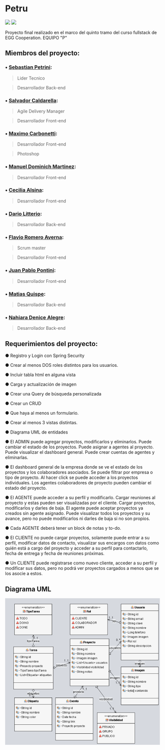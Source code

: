 # Petru

<a href="https://github.com/ProyectoPetru/Petru/graphs/contributors" alt="Contributors">
        <img src="https://img.shields.io/github/contributors/ProyectoPetru/Petru" /></a>
<a href="https://github.com/ProyectoPetru/Petru/commits/main" alt="Commit activity">
        <img src="https://img.shields.io/github/commit-activity/t/ProyectoPetru/Petru" /></a>


Proyecto final realizado en el marco del quinto tramo del curso fullstack de EGG Cooperation. EQUIPO "P"

## Miembros del proyecto:

### •	[Sebastian Petrini](https://github.com/sebapetrini):

> Lider Tecnico

> Desarrollador Back-end

### •	[Salvador Caldarella](https://github.com/Salvatury):

> Agile Delivery Manager

> Desarrollador Front-end

### •	[Maximo Carbonetti](https://github.com/maximocarbonetti):

> Desarrollador Front-end

> Photoshop

### •	[Manuel Dominich Martinez](https://github.com/Dominiciss):

> Desarrollador Front-end

### •	[Cecilia Alsina](https://github.com/Ceci-Alsina):

> Desarrollador Front-end

### • [Dario Litterio](https://github.com/Darioezequiel17):

> Desarrollador Back-end

### •	[Flavio Romero Averna](https://github.com/flavioav):

> Scrum master

> Desarrollador Front-end

### •	[Juan Pablo Pontini](https://github.com/juampi21):

> Desarrollador Front-end

### •	[Matias Quispe](https://github.com/matias4280):

> Desarrollador Back-end

### •	[Nahiara Denice Alegre](https://github.com/NahiDenice):

> Desarrollador Back-end
 
## Requerimientos del proyecto:

● Registro y Login con Spring Security

● Crear al menos DOS roles distintos para los usuarios.

● Incluir tabla html en alguna vista

● Carga y actualización de imagen

● Crear una Query de búsqueda personalizada

● Crear un CRUD

● Que haya al menos un formulario.

● Crear al menos 3 vistas distintas.

● Diagrama UML de entidades

● El ADMIN puede agregar proyectos, modificarlos y eliminarlos. Puede cambiar
el estado de los proyectos. Puede asignar a agentes al proyecto. Puede visualizar
el dashboard general. Puede crear cuentas de agentes y eliminarlas.

● El dashboard general de la empresa donde se ve el estado de los proyectos y
los colaboradores asociados. Se puede filtrar por empresa o tipo de proyecto.
Al hacer click se puede acceder a los proyectos individuales. Los agentes
colaboradores de proyecto pueden cambiar el estado del proyecto.

● El AGENTE puede acceder a su perfil y modificarlo. Cargar reuniones al
proyecto y estas pueden ser visualizadas por el cliente. Cargar proyectos,
modificarlos y darles de baja. El agente puede aceptar proyectos ya creados
sin agente asignado. Puede visualizar todos los proyectos y su avance, pero
no puede modificarlos ni darles de baja si no son propios.

● Cada AGENTE deberá tener un block de notas y to-do.

● El CLIENTE no puede cargar proyectos, solamente puede entrar a su perfil,
modificar datos de contacto, visualizar sus encargos con datos como quién
está a cargo del proyecto y acceder a su perfil para contactarlo, fecha de
entrega y fecha de reuniones próximas.

● Un CLIENTE puede registrarse como nuevo cliente, acceder a su perfil y
modificar sus datos, pero no podrá ver proyectos cargados a menos que se los
asocie a estos.

## Diagrama UML

![Diagrama](diagrama.png "Diagrama UML del proyecto")
